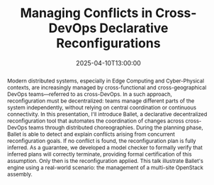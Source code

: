 ---
date: 2025-04-10T13:00:00
title: "Managing Conflicts in Cross-DevOps Declarative Reconfigurations"
abstract: >
  Modern distributed systems, especially in Edge Computing and Cyber-Physical contexts, are increasingly managed by cross-functional and cross-geographical DevOps teams—referred to as cross-DevOps. In a such approach, reconfiguration must be decentralized: teams manage different parts of the system independently, without relying on central coordination or continuous connectivity.
  In this presentation, I'll introduce Ballet, a declarative decentralized reconfiguration tool that automates the coordination of changes across cross-DevOps teams through distributed choreographies. During the planning phase, Ballet is able to detect and explain conflicts arising from concurrent reconfiguration goals. If no conflict is found, the reconfiguration plan is fully inferred. As a guarantee, we developed a model checker to formally verify that inferred plans will correctly terminate, providing formal certification of this assumption. Only then is the reconfiguration applied.
  This talk illustrate Ballet's engine using a real-world scenario: the management of a multi-site OpenStack assembly.

event: DiverSE Coffee
location: Rennes, France
speaker: Jolan Philippe

---
